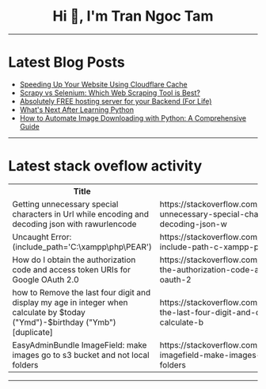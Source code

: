 <h1 align="center">Hi 👋, I'm Tran Ngoc Tam</h1>

---

# Latest Blog Posts 
<!-- BLOG-POST-LIST:START -->
- [Speeding Up Your Website Using Cloudflare Cache](https://dev.to/lilouartz/speeding-up-your-website-using-cloudflare-cache-25c0)
- [Scrapy vs Selenium: Which Web Scraping Tool is Best?](https://dev.to/lewis_kerr_2d0d4c5b886b02/scrapy-vs-selenium-which-web-scraping-tool-is-best-3nhi)
- [Absolutely FREE hosting server for your Backend &lpar;For Life&rpar;](https://dev.to/shivam-dhaka/absolutely-free-hosting-server-for-your-backend-for-life-172)
- [What&#39;s Next After Learning Python](https://dev.to/vincod/whats-next-after-learning-python-4onh)
- [How to Automate Image Downloading with Python: A Comprehensive Guide](https://dev.to/dm8ry/how-to-automate-image-downloading-with-python-a-comprehensive-guide-8n9)
<!-- BLOG-POST-LIST:END -->

---

# Latest stack oveflow activity
<table>
  <tr><th>Title</th><th>Link</th></tr>
  <!-- STACKOVERFLOW:START --><tr><td>Getting unnecessary special characters in Url while encoding and decoding json with rawurlencode</td><td>https://stackoverflow.com/questions/78911250/getting-unnecessary-special-characters-in-url-while-encoding-and-decoding-json-w</td></tr><tr><td>Uncaught Error: &lpar;include_path=&#39;C:\xampp\php\PEAR&#39;&rpar;</td><td>https://stackoverflow.com/questions/78911247/uncaught-error-include-path-c-xampp-php-pear</td></tr><tr><td>How do I obtain the authorization code and access token URIs for Google OAuth 2.0</td><td>https://stackoverflow.com/questions/78911231/how-do-i-obtain-the-authorization-code-and-access-token-uris-for-google-oauth-2</td></tr><tr><td>how to Remove the last four digit and display my age in integer when calculate by $today &lpar;&quot;Ymd&quot;&rpar;-$birthday &lpar;&quot;Ymb&quot;&rpar; [duplicate]</td><td>https://stackoverflow.com/questions/78911063/how-to-remove-the-last-four-digit-and-display-my-age-in-integer-when-calculate-b</td></tr><tr><td>EasyAdminBundle ImageField: make images go to s3 bucket and not local folders</td><td>https://stackoverflow.com/questions/78910960/easyadminbundle-imagefield-make-images-go-to-s3-bucket-and-not-local-folders</td></tr><!-- STACKOVERFLOW:END -->
</table>

---


